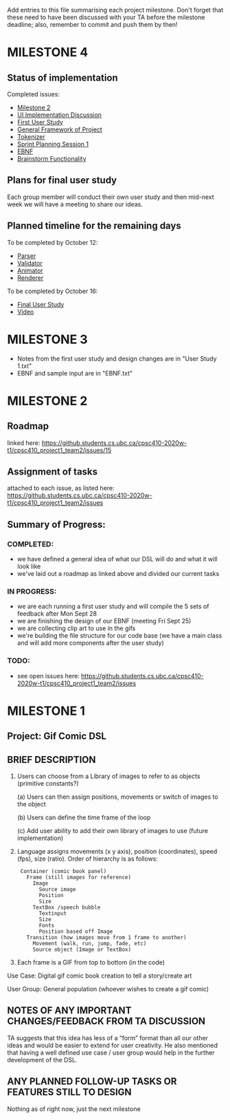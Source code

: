 Add entries to this file summarising each project milestone. Don't forget that these need to have been discussed with your TA before the milestone deadline; also, remember to commit and push them by then!

# MILESTONE 4

## Status of implementation
Completed issues:
* [Milestone 2](https://github.students.cs.ubc.ca/cpsc410-2020w-t1/cpsc410_project1_team2/issues/15)
* [UI Implementation Discussion](https://github.students.cs.ubc.ca/cpsc410-2020w-t1/cpsc410_project1_team2/issues/14)
* [First User Study](https://github.students.cs.ubc.ca/cpsc410-2020w-t1/cpsc410_project1_team2/issues/9)
* [General Framework of Project](https://github.students.cs.ubc.ca/cpsc410-2020w-t1/cpsc410_project1_team2/issues/7)
* [Tokenizer](https://github.students.cs.ubc.ca/cpsc410-2020w-t1/cpsc410_project1_team2/issues/5)
* [Sprint Planning Session 1](https://github.students.cs.ubc.ca/cpsc410-2020w-t1/cpsc410_project1_team2/issues/4)
* [EBNF](https://github.students.cs.ubc.ca/cpsc410-2020w-t1/cpsc410_project1_team2/issues/3)
* [Brainstorm Functionality](https://github.students.cs.ubc.ca/cpsc410-2020w-t1/cpsc410_project1_team2/issues/2)

      

## Plans for final user study
Each group member will conduct their own user study and then mid-next week we will have a meeting to share our ideas.

## Planned timeline for the remaining days
To be completed by October 12: 
* [Parser](https://github.students.cs.ubc.ca/cpsc410-2020w-t1/cpsc410_project1_team2/issues/6)
* [Validator](https://github.students.cs.ubc.ca/cpsc410-2020w-t1/cpsc410_project1_team2/issues/10)
* [Animator](https://github.students.cs.ubc.ca/cpsc410-2020w-t1/cpsc410_project1_team2/issues/18)
* [Renderer](https://github.students.cs.ubc.ca/cpsc410-2020w-t1/cpsc410_project1_team2/issues/17)
      
To be completed by October 16: 
* [Final User Study](https://github.students.cs.ubc.ca/cpsc410-2020w-t1/cpsc410_project1_team2/issues/13)
* [Video](https://github.students.cs.ubc.ca/cpsc410-2020w-t1/cpsc410_project1_team2/issues/11)

# MILESTONE 3
- Notes from the first user study and design changes are in "User Study 1.txt"
- EBNF and sample input are in "EBNF.txt"

# MILESTONE 2
## Roadmap
linked here: https://github.students.cs.ubc.ca/cpsc410-2020w-t1/cpsc410_project1_team2/issues/15

## Assignment of tasks 
attached to each issue, as listed here: https://github.students.cs.ubc.ca/cpsc410-2020w-t1/cpsc410_project1_team2/issues

## Summary of Progress:
### COMPLETED:
- we have defined a general idea of what our DSL will do and what it will look like
- we've laid out a roadmap as linked above and divided our current tasks
### IN PROGRESS:
- we are each running a first user study and will compile the 5 sets of feedback after Mon Sept 28
- we are finishing the design of our EBNF (meeting Fri Sept 25)
- we are collecting clip art to use in the gifs
- we're building the file structure for our code base (we have a main class and will add more components after the user study)
### TODO:
- see open issues here: https://github.students.cs.ubc.ca/cpsc410-2020w-t1/cpsc410_project1_team2/issues


# MILESTONE 1

## Project: Gif Comic DSL

## BRIEF DESCRIPTION

1. Users can choose from a Library of images to refer to as objects (primitive constants?)

      (a) Users can then assign positions, movements or switch of images to the object
      
      (b) Users can define the time frame of the loop
      
      (c) Add user ability to add their own library of images to use (future implementation)
      
2. Language assigns movements (x y axis), position (coordinates), speed (fps), size (ratio). Order of hierarchy is as follows:

        Container (comic book panel)
          Frame (still images for reference)
            Image 
              Source image
              Position
              Size
            TextBox /speech bubble
              Textinput
              Size
              Fonts
              Position based off Image
          Transition (how images move from 1 frame to another)
            Movement (walk, run, jump, fade, etc)
            Source object (Image or TextBox)

3. Each frame is a GIF from top to bottom (in the code)

Use Case: Digital gif comic book creation to tell a story/create art

User Group: General population (whoever wishes to create a gif comic)

## NOTES OF ANY IMPORTANT CHANGES/FEEDBACK FROM TA DISCUSSION

  TA suggests that this idea has less of a “form” format than all our other ideas and would be easier to extend for user creativity. He also mentioned that having a well defined use case / user group would help in the further development of the DSL.

## ANY PLANNED FOLLOW-UP TASKS OR FEATURES STILL TO DESIGN

  Nothing as of right now, just the next milestone
